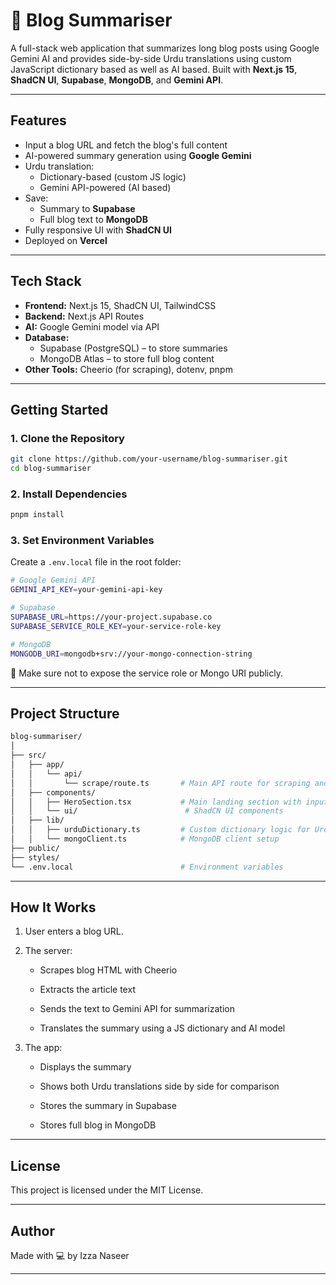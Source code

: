 # 📰 Blog Summariser

A full-stack web application that summarizes long blog posts using Google Gemini AI and provides side-by-side Urdu translations using custom JavaScript dictionary based as well as AI based. Built with **Next.js 15**, **ShadCN UI**, **Supabase**, **MongoDB**, and **Gemini API**.

---

## Features

- Input a blog URL and fetch the blog's full content
- AI-powered summary generation using **Google Gemini**
- Urdu translation:
  - Dictionary-based (custom JS logic)
  - Gemini API-powered (AI based)
- Save:
  - Summary to **Supabase**
  - Full blog text to **MongoDB**
- Fully responsive UI with **ShadCN UI**
- Deployed on **Vercel**

---

## Tech Stack

- **Frontend:** Next.js 15, ShadCN UI, TailwindCSS
- **Backend:** Next.js API Routes
- **AI:** Google Gemini model via API
- **Database:**
  - Supabase (PostgreSQL) – to store summaries
  - MongoDB Atlas – to store full blog content
- **Other Tools:** Cheerio (for scraping), dotenv, pnpm

---

## Getting Started

### 1. Clone the Repository

```bash
git clone https://github.com/your-username/blog-summariser.git
cd blog-summariser
```

### 2. Install Dependencies
```bash
pnpm install
```

### 3. Set Environment Variables
Create a `.env.local` file in the root folder:
```bash
# Google Gemini API
GEMINI_API_KEY=your-gemini-api-key

# Supabase
SUPABASE_URL=https://your-project.supabase.co
SUPABASE_SERVICE_ROLE_KEY=your-service-role-key

# MongoDB
MONGODB_URI=mongodb+srv://your-mongo-connection-string
```
🔐 Make sure not to expose the service role or Mongo URI publicly.

---

## Project Structure
```bash
blog-summariser/
│
├── src/
│   ├── app/
│   │   └── api/
│   │       └── scrape/route.ts       # Main API route for scraping and summarizing
│   ├── components/
│   │   ├── HeroSection.tsx           # Main landing section with input + summary
│   │   └── ui/                        # ShadCN UI components
│   ├── lib/
│   │   ├── urduDictionary.ts         # Custom dictionary logic for Urdu translation
│   │   └── mongoClient.ts            # MongoDB client setup
├── public/
├── styles/
└── .env.local                        # Environment variables
```

---

## How It Works

1. User enters a blog URL.

2. The server:

   - Scrapes blog HTML with Cheerio

   - Extracts the article text

   - Sends the text to Gemini API for summarization

   - Translates the summary using a JS dictionary and AI model

3. The app:

   - Displays the summary

   - Shows both Urdu translations side by side for comparison

   - Stores the summary in Supabase

   - Stores full blog in MongoDB

---

## License

This project is licensed under the MIT License.

---

## Author

Made with 💻 by Izza Naseer

---